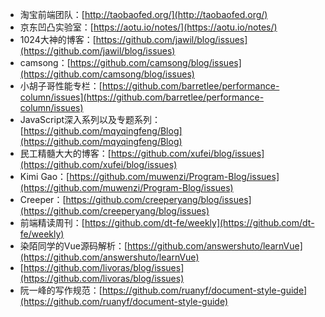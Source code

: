 - 淘宝前端团队：[http://taobaofed.org/](http://taobaofed.org/)
- 京东凹凸实验室：[https://aotu.io/notes/](https://aotu.io/notes/)
- 1024大神的博客：[https://github.com/jawil/blog/issues](https://github.com/jawil/blog/issues)
- camsong：[https://github.com/camsong/blog/issues](https://github.com/camsong/blog/issues)
- 小胡子哥性能专栏：[https://github.com/barretlee/performance-column/issues](https://github.com/barretlee/performance-column/issues)
- JavaScript深入系列以及专题系列：[https://github.com/mqyqingfeng/Blog](https://github.com/mqyqingfeng/Blog)
- 民工精髓大大的博客：[https://github.com/xufei/blog/issues](https://github.com/xufei/blog/issues)
- Kimi Gao：[https://github.com/muwenzi/Program-Blog/issues](https://github.com/muwenzi/Program-Blog/issues)
- Creeper：[https://github.com/creeperyang/blog/issues](https://github.com/creeperyang/blog/issues)
- 前端精读周刊：[https://github.com/dt-fe/weekly](https://github.com/dt-fe/weekly)
- 染陌同学的Vue源码解析：[https://github.com/answershuto/learnVue](https://github.com/answershuto/learnVue)
- [https://github.com/livoras/blog/issues](https://github.com/livoras/blog/issues)
- 阮一峰的写作规范：[https://github.com/ruanyf/document-style-guide](https://github.com/ruanyf/document-style-guide)